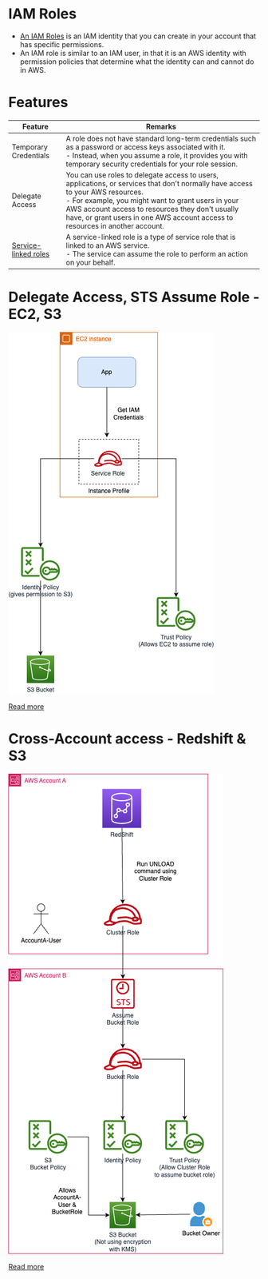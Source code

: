# IAM Roles
- [An IAM Roles](https://docs.aws.amazon.com/IAM/latest/UserGuide/id_roles.html) is an IAM identity that you can create in your account that has specific permissions.  
- An IAM role is similar to an IAM user, in that it is an AWS identity with permission policies that determine what the identity can and cannot do in AWS.

# Features

| Feature               | Remarks                                                                                                                                                                                                                                                                                                                      |
|-----------------------|------------------------------------------------------------------------------------------------------------------------------------------------------------------------------------------------------------------------------------------------------------------------------------------------------------------------------|
| Temporary Credentials | A role does not have standard long-term credentials such as a password or access keys associated with it. <br/>- Instead, when you assume a role, it provides you with temporary security credentials for your role session.                                                                                                 |
| Delegate Access       | You can use roles to delegate access to users, applications, or services that don't normally have access to your AWS resources. <br/>- For example, you might want to grant users in your AWS account access to resources they don't usually have, or grant users in one AWS account access to resources in another account. |
| [Service-linked roles](https://docs.aws.amazon.com/IAM/latest/UserGuide/using-service-linked-roles.html)  | A service-linked role is a type of service role that is linked to an AWS service. <br/>- The service can assume the role to perform an action on your behalf.                                                                                                                                                                |

# Delegate Access, STS Assume Role - EC2, S3

![](assets/IAM-Role-EC2-S3-Permission.drawio.png)

[Read more](https://docs.aws.amazon.com/IAM/latest/UserGuide/id_roles_use_switch-role-ec2.html)

# Cross-Account access - Redshift & S3

![](assets/IAM-Cross-Account-UseCase-Redshift-S3.drawio.png)

[Read more](https://repost.aws/knowledge-center/s3-access-denied-redshift-unload)